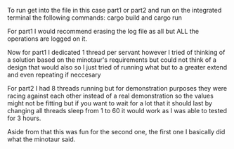 To run get into the file in this case part1 or part2 and run on the integrated terminal the following commands: cargo build and cargo run

For part1 I would recommend erasing the log file as all but ALL the operations are logged on it.

Now for part1 I dedicated 1 thread per servant however I tried of thinking of a solution based on the minotaur's requirements but could not think of a design that would also so I just tried of running what but to a greater extend and even repeating if neccesary

For part2 I had 8 threads running but for demonstration purposes they were racing against each other instead of a real demonstration so the values might not be fitting but if you want to wait for a lot that it should last by changing all threads sleep from 1 to 60 it would work as I was able to tested for 3 hours.

Aside from that this was fun for the second one, the first one I basically did what the minotaur said. 
